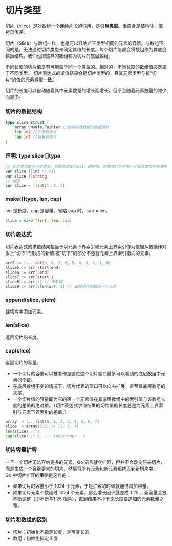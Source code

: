 # 切片类型

切片（slice）是对数组一个连续片段的引用，是**引用类型**。但自身是结构体，值拷贝传递。

切片（Slice）与数组一样，也是可以容纳若干类型相同的元素的容器。与数组不同的是，无法通过切片类型来确定其值的长度。每个切片值都会将数组作为其底层数据结构。我们也把这样的数组称为切片的底层数组。 

不同长度的切片值是有可能属于同一个类型的。相对的，不同长度的数组值必定属于不同类型。
切片表达式的求值结果会是切片类型的，且其元素类型与被“切片”的值的元素类型一致。

切片的长度可以自动随着其中元素数量的增长而增长，但不会随着元素数量的减少而减少。



### 切片的数据结构
```go
type slice struct { 
	array unsafe.Pointer //指向存放数据的数组指针 
	len int //长度有多大 
	cap int //容量有多大 
}
```



### 声明: type slice []type
```go
// 切片类型属于引用类型。它的零值即为nil，即空值。如果我们只声明一个切片类型的变量而不为它赋值，那么该变量的值将会是nil。
var slice []int // nil
var slice []string
// 赋值
var slice = []int{1, 2, 3}
```


### make([]type, len, cap)
len 是长度，cap 是容量。省略 cap 时，cap = len。
```go
slice = make([]int, len, cap)
```


### 切片表达式
切片表达式的求值结果相当于以元素下界索引和元素上界索引作为依据从被操作对象上“切下”而形成的新值.被“切下”的部分不包含元素上界索引指向的元素。
```go
arr2 := [...]int{9, 8, 7, 6, 5, 4, 3, 2, 1, 0}
slice5 := arr[start:end]
slice6 := arr[:end]        
slice7 := arr[start:]     
slice8 := arr[:] // 所有值
slice9 := arr[:len(arr)-1] // 去掉切片的最后一个元素
```


### append(slice, elem)
往切片中添加元素。



### len(slice)
返回切片的长度。



### cap(slice)
返回切片的容量。   
* 一个切片的容量可以被看作是透过这个切片窗口最多可以看到的底层数组中元素的个数。  
* 在底层数组不变的情况下，切片代表的窗口可以向右扩展，直至其底层数组的末尾。  
* 一个切片值的容量即为它的第一个元素值在其底层数组中的索引值与该数组长度的差值的绝对值。（切片表达式求值结果的切片值的长度总是为元素上界索引与元素下界索引的差值。）
```go
array := [...]int{0, 1, 2, 3, 4, 5, 6, 7}
slice := array[2:5] // [2, 3, 4]
len(slice) // 3
cap(slice) // 6  --- len(array) - 2
```



### 切片容量扩容
一旦一个切片无法容纳更多的元素，Go 语言就会扩容，但并不会改变原来切片，而是生成一个容量更大的切片，然后将所有元素和新元素都拷贝到新切片中。    
Go 中切片扩容的策略是这样的： 
* 如果切片的容量小于 1024 个元素，于是扩容的时候就翻倍增加容量。 
* 如果切片元素个数超过 1024 个元素，那么增长因子就变成 1.25 ，新容量会被不断调整（即不断与1.25 相乘），直到结果不小于原长度要追加的元素数量之和。














### 切片和数组的区别
* 切片：初始化不指定长度，是可变长的
* 数组：初始化指定长度

















